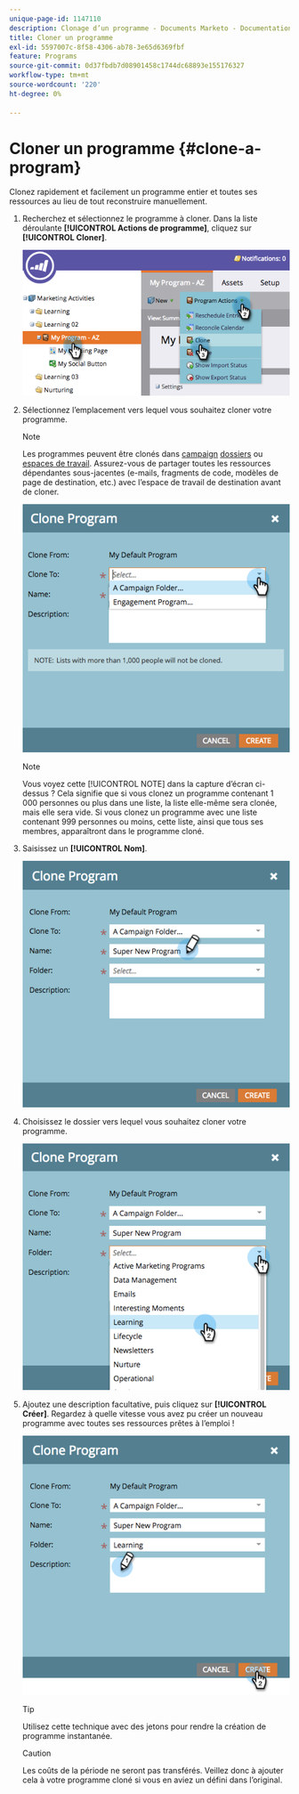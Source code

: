 ```yaml
---
unique-page-id: 1147110
description: Clonage d’un programme - Documents Marketo - Documentation du produit
title: Cloner un programme
exl-id: 5597007c-8f58-4306-ab78-3e65d6369fbf
feature: Programs
source-git-commit: 0d37fbdb7d08901458c1744dc68893e155176327
workflow-type: tm+mt
source-wordcount: '220'
ht-degree: 0%

---
```


# Cloner un programme {#clone-a-program}

Clonez rapidement et facilement un programme entier et toutes ses ressources au lieu de tout reconstruire manuellement.

1. Recherchez et sélectionnez le programme à cloner. Dans la liste déroulante **[!UICONTROL Actions de programme]**, cliquez sur **[!UICONTROL Cloner]**.

   ![](assets/image2014-9-5-14-3a31-3a49.png)

1. Sélectionnez l’emplacement vers lequel vous souhaitez cloner votre programme.

   >[!NOTE]
   >
   >Les programmes peuvent être clonés dans [campaign](/help/marketo/product-docs/core-marketo-concepts/miscellaneous/create-new-campaign-folder.md) [dossiers](/help/marketo/product-docs/core-marketo-concepts/miscellaneous/create-new-campaign-folder.md) ou [espaces de travail](/help/marketo/product-docs/administration/workspaces-and-person-partitions/create-a-new-workspace.md). Assurez-vous de partager toutes les ressources dépendantes sous-jacentes (e-mails, fragments de code, modèles de page de destination, etc.) avec l’espace de travail de destination avant de cloner.

   ![](assets/cloneto.png)

   >[!NOTE]
   >
   >Vous voyez cette [!UICONTROL NOTE] dans la capture d’écran ci-dessus ? Cela signifie que si vous clonez un programme contenant 1 000 personnes ou plus dans une liste, la liste elle-même sera clonée, mais elle sera vide. Si vous clonez un programme avec une liste contenant 999 personnes ou moins, cette liste, ainsi que tous ses membres, apparaîtront dans le programme cloné.

1. Saisissez un **[!UICONTROL Nom]**.

   ![](assets/cloneprogramname.png)

1. Choisissez le dossier vers lequel vous souhaitez cloner votre programme.

   ![](assets/choosefolderclone.png)

1. Ajoutez une description facultative, puis cliquez sur **[!UICONTROL Créer]**. Regardez à quelle vitesse vous avez pu créer un nouveau programme avec toutes ses ressources prêtes à l’emploi !

   ![](assets/createclone.png)

   >[!TIP]
   >
   >Utilisez cette technique avec des jetons pour rendre la création de programme instantanée.

   >[!CAUTION]
   >
   >Les coûts de la période ne seront pas transférés. Veillez donc à ajouter cela à votre programme cloné si vous en aviez un défini dans l’original.

